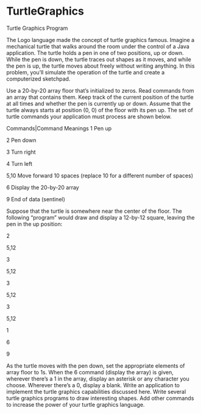 # TurtleGraphics
Turtle Graphics Program


The Logo language made the concept of turtle graphics famous. Imagine a mechanical turtle that
walks around the room under the control of a Java application. The turtle holds a pen in one of two
positions, up or down. While the pen is down, the turtle traces out shapes as it moves, and while the
pen is up, the turtle moves about freely without writing anything. In this problem, you’ll simulate the
operation of the turtle and create a computerized sketchpad.

Use a 20-by-20 array floor that’s initialized to zeros. Read commands from an array that contains
them. Keep track of the current position of the turtle at all times and whether the pen is currently
up or down. Assume that the turtle always starts at position (0, 0) of the floor with its pen up. The
set of turtle commands your application must process are shown below.

Commands|Command Meanings 
1       Pen up

2       Pen down

3       Turn right

4       Turn left

5,10    Move forward 10 spaces (replace 10 for a different number of spaces)

6       Display the 20-by-20 array

9       End of data (sentinel)


Suppose that the turtle is somewhere near the center of the floor. The following “program” would
draw and display a 12-by-12 square, leaving the pen in the up position:

2

5,12

3

5,12

3

5,12

3

5,12

1

6

9


As the turtle moves with the pen down, set the appropriate elements of array floor to 1s. When the
6 command (display the array) is given, wherever there’s a 1 in the array, display an asterisk or any
character you choose. Wherever there’s a 0, display a blank.
Write an application to implement the turtle graphics capabilities discussed here. Write several turtle
graphics programs to draw interesting shapes. Add other commands to increase the power of your
turtle graphics language.
